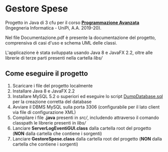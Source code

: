 # Gestore Spese
Progetto in Java di 3 cfu per il corso [**Programmazione Avanzata**](https://elearn.ing.unipi.it/course/view.php?id=430) (Ingegneria Informatica - UniPi, A.A. 2019-20).

Nel file Documentazione.pdf è presente la documentazione del progetto, comprensiva di casi d'uso e schema UML delle classi.

L'applicazione è stata sviluppata usando Java 8 e JavaFX 2.2, oltre alle librerie di terze parti presenti nella cartella *libs/*

## Come eseguire il progetto
1. Scaricare i file del progetto localmente
1. Installare Java 8 e JavaFX 2.2
1. Installare MySQL 5.2 o superiori ed eseguire lo script [DumpDatabase.sql](https://github.com/RiccardoSagramoni/Gestore-Spese/blob/master/DumpDatabase.sql) per la creazione corretta del database
1. Avviare il DBMS MySQL sulla porta 3306 (configurabile per il lato client via file di configurazione XML)
1. Compilare i file **.java** presenti in *src/*, includendo attraverso il comando classpath le librerie presenti in *libs/*
1. Lanciare **ServerLogEventiGUI.class** dalla cartella root del progetto (**NON** dalla cartella che contiene i sorgenti)
1. Lanciare **GestoreSpese.class** dalla cartella root del progetto (**NON** dalla cartella che contiene i sorgenti)
